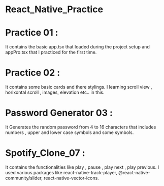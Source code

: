 # React_Native_Practice
# Practice 01 :
It contains the basic app.tsx that loaded during the project setup and appPro.tsx that I practiced for the first time.
# Practice 02 : 
It contains some basic cards and there stylings. I learning scroll view , horixontal scroll , images, elevation etc.. in this.
# Password Generator 03 : 
It Generates the random password from 4 to 16 characters that includes numbers , upper and lower case symbols and some symbols. 
# Spotify_Clone_07 :
It contains the functionalities like play , pause , play next , play previous. 
I used various packages like react-native-track-player, @react-native-community/slider, react-native-vector-icons.
